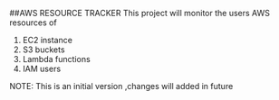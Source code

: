 ##AWS RESOURCE TRACKER
This project will monitor the users AWS resources of
1. EC2 instance
2. S3 buckets
3. Lambda functions
4. IAM users

NOTE: This is an initial version ,changes will added in future

